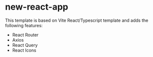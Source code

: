 # new-react-app

This template is based on Vite React/Typescript template and adds the following features:

- React Router
- Axios
- React Query
- React Icons




